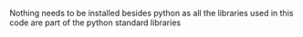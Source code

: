 Nothing needs to be installed besides python as all the libraries used in this code are part of the python standard libraries